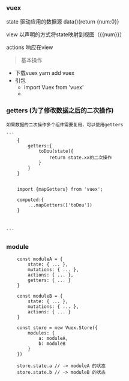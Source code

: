 ### vuex

state   驱动应用的数据源  data(){return {num:0}}

view  以声明的方式将state映射到视图（{{num}}）

actions 响应在view


> 基本操作
- 下载vuex  yarn add vuex
- 引包
    - import Vuex from 'vuex'
    - 


### getters (为了修改数据之后的二次操作)
    如果数据的二次操作多个组件需要复用，可以使用getters

    ```
        {
            getters:{
                toDou(state){
                    return state.xx的二次操作
                }
            }
        }
        

        import {mapGetters} from 'vuex';

        computed:{
            ...mapGetters(['toDou'])
        }



    ```

### module

```
    const moduleA = {
        state: { ... },
        mutations: { ... },
        actions: { ... },
        getters: { ... }
    }

    const moduleB = {
        state: { ... },
        mutations: { ... },
        actions: { ... }
    }

    const store = new Vuex.Store({
        modules: {
            a: moduleA,
            b: moduleB
        }
    })

    store.state.a // -> moduleA 的状态
    store.state.b // -> moduleB 的状态

```